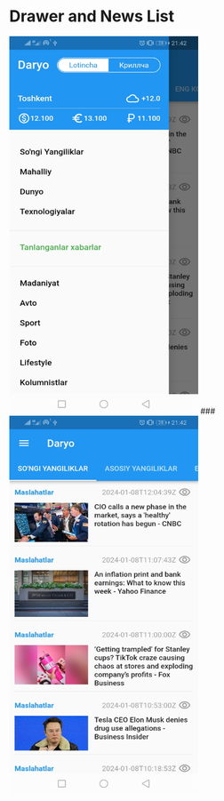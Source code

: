 
# Drawer and News List
<img src="ui_images/ui1.jpg" width = 340 height = 680 > ### <img src="ui_images/ui2.jpg" width = 340 height = 680 >


